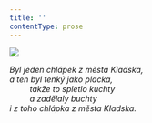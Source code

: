 ```yaml
---
title: ''
contentType: prose
---
```


![](../Images/016.jpg)

_Byl jeden chlápek z města Kladska,  
a ten byl tenký jako placka,  
         takže to spletlo kuchty  
         a zadělaly buchty  
i z toho chlápka z města Kladska._
